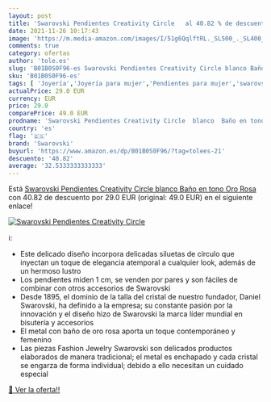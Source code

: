 ```yaml
---
layout: post
title: 'Swarovski Pendientes Creativity Circle   al 40.82 % de descuento'
date: 2021-11-26 10:17:43
image: 'https://m.media-amazon.com/images/I/51g6QqlftRL._SL500_._SL400_.jpg'
comments: true
category: ofertas
author: 'tole.es'
slug: 'B01B0S0F96-es Swarovski Pendientes Creativity Circle blanco Baño en tono...'
sku: 'B01B0S0F96-es'
tags: [ 'Joyería','Joyería para mujer','Pendientes para mujer','swarovski', ]
actualPrice: 29.0 EUR
currency: EUR
price: 29.0
comparePrice: 49.0 EUR
prodname: 'Swarovski Pendientes Creativity Circle  blanco  Baño en tono Oro Rosa'
country: 'es'
flag: '🇪🇸'
brand: 'Swarovski'
buyurl: 'https://www.amazon.es/dp/B01B0S0F96/?tag=tolees-21'
descuento: '40.82'
average: '32.5333333333333'
---
```


Está [Swarovski Pendientes Creativity Circle  blanco  Baño en tono Oro Rosa](https://www.amazon.es/dp/B01B0S0F96/?tag=tolees-21) con 40.82 de descuento por 29.0 EUR (original: 49.0 EUR) en el siguiente enlace!

[![Swarovski Pendientes Creativity Circle  ](https://m.media-amazon.com/images/I/51g6QqlftRL._SL500_._SL400_.jpg)](https://www.amazon.es/dp/B01B0S0F96/?tag=tolees-21)

ℹ️:

- Este delicado diseño incorpora delicadas siluetas de círculo que inyectan un toque de elegancia atemporal a cualquier look, además de un hermoso lustro
- Los pendientes miden 1 cm, se venden por pares y son fáciles de combinar con otros accesorios de Swarovski
- Desde 1895, el dominio de la talla del cristal de nuestro fundador, Daniel Swarovski, ha definido a la empresa; su constante pasión por la innovación y el diseño hizo de Swarovski la marca líder mundial en bisutería y accesorios
- El metal con baño de oro rosa aporta un toque contemporáneo y femenino
- Las piezas Fashion Jewelry Swarovski son delicados productos elaborados de manera tradicional; el metal es enchapado y cada cristal se engarza de forma individual; debido a ello necesitan un cuidado especial

[🛒 Ver la oferta!!](https://www.amazon.es/dp/B01B0S0F96/?tag=tolees-21)
